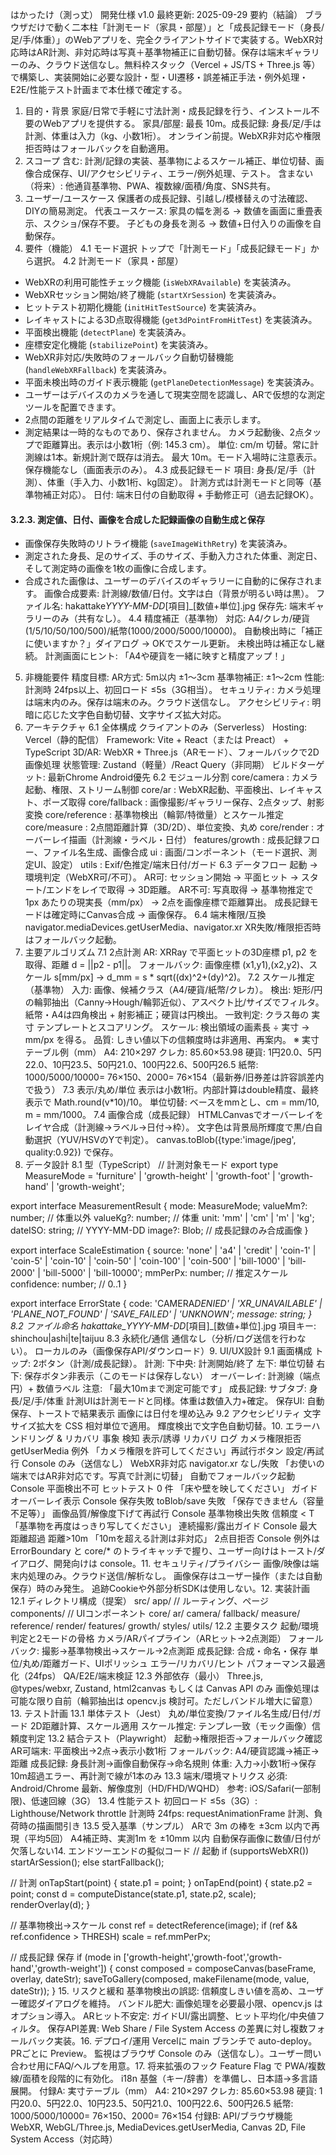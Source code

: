 はかったけ（測っ丈） 開発仕様 v1.0
最終更新: 2025-09-29
要約（結論）
ブラウザだけで動く二本柱「計測モード（家具・部屋）」と「成長記録モード（身長/足/手/体重）」のWebアプリを、完全クライアントサイドで実装する。WebXR対応時はAR計測、非対応時は写真＋基準物補正に自動切替。保存は端末ギャラリーのみ、クラウド送信なし。無料枠スタック（Vercel + JS/TS + Three.js 等）で構築し、実装開始に必要な設計・型・UI遷移・誤差補正手法・例外処理・E2E/性能テスト計画まで本仕様で確定する。

1. 目的・背景
   家庭/日常で手軽に寸法計測・成長記録を行う、インストール不要のWebアプリを提供する。
   家具/部屋: 最長 10m。成長記録: 身長/足/手は計測、体重は入力（kg、小数1桁）。
   オンライン前提。WebXR非対応や権限拒否時はフォールバックを自動適用。
2. スコープ
   含む: 計測/記録の実装、基準物によるスケール補正、単位切替、画像合成保存、UI/アクセシビリティ、エラー/例外処理、テスト。
   含まない（将来）: 他通貨基準物、PWA、複数線/面積/角度、SNS共有。
3. ユーザー/ユースケース
   保護者の成長記録、引越し/模様替えの寸法確認、DIYの簡易測定。
   代表ユースケース:
   家具の幅を測る → 数値を画面に重畳表示、スクショ/保存不要。
   子どもの身長を測る → 数値+日付入りの画像を自動保存。
4. 要件（機能）
   4.1 モード選択
   トップで「計測モード」「成長記録モード」から選択。
   4.2 計測モード（家具・部屋）

-   WebXRの利用可能性チェック機能 (`isWebXRAvailable`) を実装済み。
-   WebXRセッション開始/終了機能 (`startXrSession`) を実装済み。
-   ヒットテスト初期化機能 (`initHitTestSource`) を実装済み。
-   レイキャストによる3D点取得機能 (`get3dPointFromHitTest`) を実装済み。
-   平面検出機能 (`detectPlane`) を実装済み。
-   座標安定化機能 (`stabilizePoint`) を実装済み。
-   WebXR非対応/失敗時のフォールバック自動切替機能 (`handleWebXRFallback`) を実装済み。
-   平面未検出時のガイド表示機能 (`getPlaneDetectionMessage`) を実装済み。
-   ユーザーはデバイスのカメラを通して現実空間を認識し、ARで仮想的な測定ツールを配置できます。
-   2点間の距離をリアルタイムで測定し、画面上に表示します。
-   測定結果は一時的なものであり、保存されません。
   カメラ起動後、2点タップで距離算出。表示は小数1桁（例: 145.3 cm）。
   単位: cm/m 切替。常に計測線は1本。新規計測で既存は消去。
   最大 10m。モード入場時に注意表示。
   保存機能なし（画面表示のみ）。
   4.3 成長記録モード
   項目: 身長/足/手（計測）、体重（手入力、小数1桁、kg固定）。
   計測方式は計測モードと同等（基準物補正対応）。
   日付: 端末日付の自動取得 + 手動修正可（過去記録OK）。
#### 3.2.3. 測定値、日付、画像を合成した記録画像の自動生成と保存

-   画像保存失敗時のリトライ機能 (`saveImageWithRetry`) を実装済み。
-   測定された身長、足のサイズ、手のサイズ、手動入力された体重、測定日、そして測定時の画像を1枚の画像に合成します。
-   合成された画像は、ユーザーのデバイスのギャラリーに自動的に保存されます。
   画像合成要素: 計測線/数値/日付。文字は白（背景が明るい時は黒）。
   ファイル名: hakattake*YYYY-MM-DD*[項目]\_[数値+単位].jpg
   保存先: 端末ギャラリーのみ（共有なし）。
   4.4 精度補正（基準物）
   対応: A4/クレカ/硬貨(1/5/10/50/100/500)/紙幣(1000/2000/5000/10000)。
   自動検出時に「補正に使いますか？」ダイアログ → OKでスケール更新。
   未検出時は補正なし継続。
   計測画面にヒント: 「A4や硬貨を一緒に映すと精度アップ！」
5. 非機能要件
   精度目標:
   AR方式: 5m以内 ±1〜3cm
   基準物補正: ±1〜2cm
   性能: 計測時 24fps以上、初回ロード ≤5s（3G相当）。
   セキュリティ: カメラ処理は端末内のみ。保存は端末のみ。クラウド送信なし。
   アクセシビリティ: 明暗に応じた文字色自動切替、文字サイズ拡大対応。
6. アーキテクチャ
   6.1 全体構成
   クライアントのみ（Serverless）
   Hosting: Vercel（静的配信）
   Framework: Vite + React（または Preact） + TypeScript
   3D/AR: WebXR + Three.js（ARモード）、フォールバックで2D画像処理
   状態管理: Zustand（軽量）/React Query（非同期）
   ビルドターゲット: 最新Chrome Android優先
   6.2 モジュール分割
   core/camera : カメラ起動、権限、ストリーム制御
   core/ar : WebXR起動、平面検出、レイキャスト、ポーズ取得
   core/fallback : 画像撮影/ギャラリー保存、2点タップ、射影変換
   core/reference : 基準物検出（輪郭/特徴量）とスケール推定
   core/measure : 2点間距離計算（3D/2D）、単位変換、丸め
   core/render : オーバーレイ描画（計測線・ラベル・日付）
   features/growth : 成長記録フロー、ファイル名生成、画像合成
   ui : 画面/コンポーネント（モード選択、測定UI、設定）
   utils : Exif/色推定/端末日付/ガード
   6.3 データフロー
   起動 → 環境判定（WebXR可/不可）。
   AR可: セッション開始 → 平面ヒット → スタート/エンドをレイで取得 → 3D距離。
   AR不可: 写真取得 → 基準物推定で 1px あたりの現実長（mm/px） → 2点を画像座標で距離算出。
   成長記録モードは確定時にCanvas合成 → 画像保存。
   6.4 端末権限/互換
   navigator.mediaDevices.getUserMedia、navigator.xr
   XR失敗/権限拒否時はフォールバック起動。
7. 主要アルゴリズム
   7.1 2点計測
   AR: XRRay で平面ヒットの3D座標 p1, p2 を取得、距離 d = ||p2 - p1||。
   フォールバック: 画像座標 (x1,y1),(x2,y2)、スケール s[mm/px] → d_mm = s * sqrt((dx)^2+(dy)^2)。
   7.2 スケール推定（基準物）
   入力: 画像、候補クラス（A4/硬貨/紙幣/クレカ）。
   検出:
   矩形/円の輪郭抽出（Canny→Hough/輪郭近似）、アスペクト比/サイズでフィルタ。
   紙幣・A4は四角検出 + 射影補正；硬貨は円検出。
   一致判定: クラス毎の 実寸 テンプレートとスコアリング。
   スケール: 検出領域の画素長 ÷ 実寸 → mm/px を得る。
   品質: しきい値以下の信頼度時は非適用、再案内。
   ※ 実寸テーブル例（mm）
   A4: 210×297
   クレカ: 85.60×53.98
   硬貨: 1円20.0、5円22.0、10円23.5、50円21.0、100円22.6、500円26.5
   紙幣: 1000/5000/10000= 76×150、2000= 76×154（最新券/旧券差は許容誤差内で扱う）
   7.3 表示/丸め/単位
   表示は小数1桁。内部計算はdouble精度、最終表示で Math.round(v*10)/10。
   単位切替: ベースをmmとし、cm = mm/10, m = mm/1000。
   7.4 画像合成（成長記録）
   HTMLCanvasでオーバーレイをレイヤ合成（計測線→ラベル→日付→枠）。
   文字色は背景局所輝度で黒/白自動選択（YUV/HSVのYで判定）。
   canvas.toBlob({type:'image/jpeg', quality:0.92}) で保存。
8. データ設計
   8.1 型（TypeScript）
   // 計測対象モード
   export type MeasureMode = 'furniture' | 'growth-height' | 'growth-foot' | 'growth-hand' | 'growth-weight';

export interface MeasurementResult {
mode: MeasureMode;
valueMm?: number; // 体重以外
valueKg?: number; // 体重
unit: 'mm' | 'cm' | 'm' | 'kg';
dateISO: string; // YYYY-MM-DD
image?: Blob; // 成長記録のみ合成画像
}

export interface ScaleEstimation {
source: 'none' | 'a4' | 'credit' | 'coin-1' | 'coin-5' | 'coin-10' | 'coin-50' | 'coin-100' | 'coin-500' | 'bill-1000' | 'bill-2000' | 'bill-5000' | 'bill-10000';
mmPerPx: number; // 推定スケール
confidence: number; // 0..1
}

export interface ErrorState {
code: 'CAMERA*DENIED' | 'XR_UNAVAILABLE' | 'PLANE_NOT_FOUND' | 'SAVE_FAILED' | 'UNKNOWN';
message: string;
}
8.2 ファイル命名
hakattake_YYYY-MM-DD*[項目]\_[数値+単位].jpg
項目キー: shinchou|ashi|te|taijuu
8.3 永続化/通信
通信なし（分析/ログ送信を行わない）。
ローカルのみ（画像保存API/ダウンロード）9. UI/UX設計
9.1 画面構成
トップ: 2ボタン（計測/成長記録）。
計測:
下中央: 計測開始/終了
左下: 単位切替
右下: 保存ボタン非表示（このモードは保存しない）
オーバーレイ: 計測線（端点円）+ 数値ラベル
注意: 「最大10mまで測定可能です」
成長記録:
サブタブ: 身長/足/手/体重
計測UIは計測モードと同様。体重は数値入力+確定。
保存UI: 自動保存、トーストで結果表示
画像には日付を埋め込み
9.2 アクセシビリティ
文字サイズ拡大を CSS 相対単位で適用。
輝度検出で文字色自動切替。10. エラーハンドリング & リカバリ
事象 検知 表示/誘導 リカバリ ログ
カメラ権限拒否 getUserMedia 例外 「カメラ権限を許可してください」再試行ボタン 設定/再試行 Console のみ（送信なし）
WebXR非対応 navigator.xr なし/失敗 「お使いの端末ではAR非対応です。写真で計測に切替」 自動でフォールバック起動 Console
平面検出不可 ヒットテスト 0 件 「床や壁を映してください」 ガイドオーバーレイ表示 Console
保存失敗 toBlob/save 失敗 「保存できません（容量不足等）」 画像品質/解像度下げて再試行 Console
基準物検出失敗 信頼度 < T 「基準物を再度はっきり写してください」 連続撮影/露出ガイド Console
最大距離超過 距離>10m 「10mを超える計測は非対応」 2点目拒否 Console
例外は ErrorBoundary と core/\* のトライキャッチで握り、ユーザー向けはトースト/ダイアログ、開発向けは console。11. セキュリティ/プライバシー
画像/映像は端末内処理のみ。クラウド送信/解析なし。
画像保存はユーザー操作（または自動保存）時のみ発生。
追跡Cookieや外部分析SDKは使用しない。12. 実装計画
12.1 ディレクトリ構成（提案）
src/
app/ // ルーティング、ページ
components/ // UIコンポーネント
core/
ar/
camera/
fallback/
measure/
reference/
render/
features/
growth/
styles/
utils/
12.2 主要タスク
起動/環境判定と2モードの骨格
カメラ/ARパイプライン（ARヒット→2点測距）
フォールバック: 撮影→基準物検出→スケール→2点測距
成長記録: 合成・命名・保存
単位/丸め/距離ガード、UIポリッシュ
エラー/リカバリ/ヒント
パフォーマンス最適化（24fps）
QA/E2E/端末検証
12.3 外部依存（最小）
Three.js, @types/webxr, Zustand, html2canvas もしくは Canvas API のみ
画像処理は可能な限り自前（輪郭抽出は opencv.js 検討可。ただしバンドル増大に留意）13. テスト計画
13.1 単体テスト（Jest）
丸め/単位変換/ファイル名生成/日付/ガード
2D距離計算、スケール適用
スケール推定: テンプレ一致（モック画像）信頼度判定
13.2 結合テスト（Playwright）
起動→権限拒否→フォールバック確認
AR可端末: 平面検出→2点→表示小数1桁
フォールバック: A4/硬貨認識→補正→距離
成長記録: 身長計測→画像自動保存→命名規則
体重: 入力→小数1桁→保存
10m超過エラー、再計測で線が1本のみ
13.3 端末/環境マトリクス
必須: Android/Chrome 最新、解像度別（HD/FHD/WQHD）
参考: iOS/Safari(一部制限)、低速回線（3G）
13.4 性能テスト
初回ロード ≤5s（3G）: Lighthouse/Network throttle
計測時 24fps: requestAnimationFrame 計測、負荷時の描画間引き
13.5 受入基準（サンプル）
ARで 3m の棒を ±3cm 以内で再現（平均5回）
A4補正時、実測1m を ±10mm 以内
自動保存画像に数値/日付が欠落しない14. エンドツーエンドの擬似コード
// 起動
if (supportsWebXR()) startArSession(); else startFallback();

// 計測
onTapStart(point) { state.p1 = point; }
onTapEnd(point) {
state.p2 = point;
const d = computeDistance(state.p1, state.p2, scale);
renderOverlay(d);
}

// 基準物検出→スケール
const ref = detectReference(image);
if (ref && ref.confidence > THRESH) scale = ref.mmPerPx;

// 成長記録 保存
if (mode in ['growth-height','growth-foot','growth-hand','growth-weight']) {
const composed = composeCanvas(baseFrame, overlay, dateStr);
saveToGallery(composed, makeFilename(mode, value, dateStr));
} 15. リスクと緩和
基準物検出の誤認: 信頼度しきい値を高め、ユーザー確認ダイアログを維持。
バンドル肥大: 画像処理を必要最小限、opencv.js はオプション導入。
ARヒット不安定: ガイドUI/露出調整、ヒット平均化/中央値フィルタ。
保存API差異: Web Share / File System Access の差異に対し複数フォールバック実装。16. デプロイ/運用
Vercelに main ブランチで auto-deploy。PRごとに Preview。
監視はブラウザ Console のみ（送信なし）。ユーザー問い合わせ用にFAQ/ヘルプを用意。17. 将来拡張のフック
Feature Flag で PWA/複数線/面積を段階的に有効化。
i18n 基盤（キー/辞書）を準備し、日本語→多言語展開。
付録A: 実寸テーブル（mm）
A4: 210×297
クレカ: 85.60×53.98
硬貨: 1円20.0、5円22.0、10円23.5、50円21.0、100円22.6、500円26.5
紙幣: 1000/5000/10000= 76×150、2000= 76×154
付録B: API/ブラウザ機能
WebXR, WebGL/Three.js, MediaDevices.getUserMedia, Canvas 2D, File System Access（対応時）
